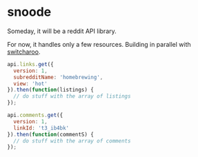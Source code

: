 snoode
======

Someday, it will be a reddit API library.

For now, it handles only a few resources. Building in parallel with
[switcharoo](https://github.com/reddit/switcharoo).

```javascript
api.links.get({
  version: 1,
  subredditName: 'homebrewing',
  view: 'hot'
}).then(function(listings) {
  // do stuff with the array of listings
});

api.comments.get({
  version: 1,
  linkId: 't3_ib4bk'
}).then(function(commentS) {
  // do stuff with the array of comments
});
```

